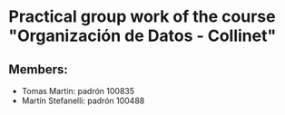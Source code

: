 # Practical group work of the course "Organización de Datos - Collinet"

## Members:
* Tomas Martin: padrón 100835
* Martín Stefanelli: padrón 100488
